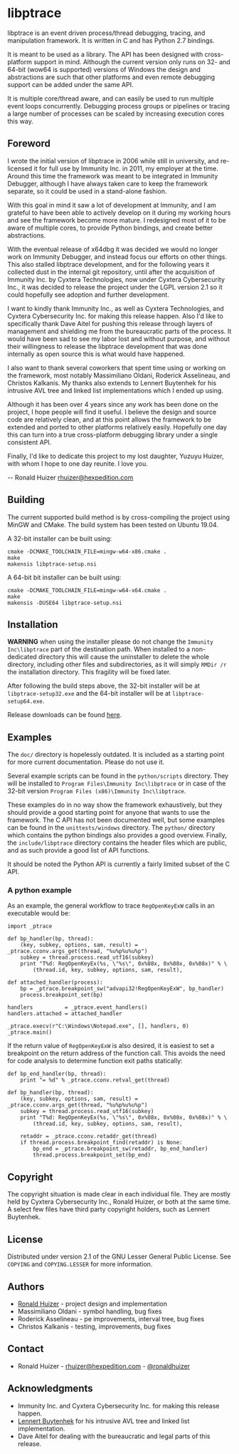 # libptrace

libptrace is an event driven process/thread debugging, tracing, and
manipulation framework.  It is written in C and has Python 2.7 bindings.

It is meant to be used as a library.  The API has been designed with
cross-platform support in mind.  Although the current version only runs on 32-
and 64-bit (wow64 is supported) versions of Windows the design and abstractions
are such that other platforms and even remote debugging support can be added
under the same API.

It is multiple core/thread aware, and can easily be used to run multiple event
loops concurrently.  Debugging process groups or pipelines or tracing a large
number of processes can be scaled by increasing execution cores this way.


## Foreword

I wrote the initial version of libptrace in 2006 while still in university, and
re-licensed it for full use by Immunity Inc. in 2011, my employer at the time.
Around this time the framework was meant to be integrated in Immunity Debugger,
although I have always taken care to keep the framework separate, so it could
be used in a stand-alone fashion.

With this goal in mind it saw a lot of development at Immunity, and I am
grateful to have been able to actively develop on it during my working hours
and see the framework become more mature.  I redesigned most of it to be aware
of multiple cores, to provide Python bindings, and create better abstractions.

With the eventual release of x64dbg it was decided we would no longer work on
Immunity Debugger, and instead focus our efforts on other things.  This also
stalled libptrace development, and for the following years it collected dust in
the internal git repository, until after the acquisition of Immunity Inc. by
Cyxtera Technologies, now under Cyxtera Cybersecurity Inc., it was decided to
release the project under the LGPL version 2.1 so it could hopefully see
adoption and further development.

I want to kindly thank Immunity Inc., as well as Cyxtera Technologies, and
Cyxtera Cybersecurity Inc. for making this release happen.  Also I'd like to
specifically thank Dave Aitel for pushing this release through layers of
management and shielding me from the bureaucratic parts of the process.  It
would have been sad to see my labor lost and without purpose, and without
their willingness to release the libptrace development that was done internally
as open source this is what would have happened.

I also want to thank several coworkers that spent time using or working on the
framework, most notably Massimiliano Oldani, Roderick Asselineau, and Christos
Kalkanis.  My thanks also extends to Lennert Buytenhek for his intrusive AVL
tree and linked list implementations which I ended up using.

Although it has been over 4 years since any work has been done on the project,
I hope people will find it useful.  I believe the design and source code are
relatively clean, and at this point allows the framework to be extended and
ported to other platforms relatively easily.  Hopefully one day this can turn
into a true cross-platform debugging library under a single consistent API.

Finally, I'd like to dedicate this project to my lost daughter, Yuzuyu Huizer,
with whom I hope to one day reunite.  I love you.

  -- Ronald Huizer <rhuizer@hexpedition.com>

## Building

The current supported build method is by cross-compiling the project using
MinGW and CMake.  The build system has been tested on Ubuntu 19.04.

A 32-bit installer can be built using:
```
cmake -DCMAKE_TOOLCHAIN_FILE=mingw-w64-x86.cmake .
make
makensis libptrace-setup.nsi
```

A 64-bit bit installer can be built using:
```
cmake -DCMAKE_TOOLCHAIN_FILE=mingw-w64-x64.cmake .
make
makensis -DUSE64 libptrace-setup.nsi
```

## Installation

**WARNING** when using the installer please do not change the
`Immunity Inc\libptrace` part of the destination path.  When installed to a
non-dedicated directory this will cause the uninstaller to delete the whole
directory, including other files and subdirectories, as it will simply
`RMDir /r` the installation directory.  This fragility will be fixed later.

After following the build steps above, the 32-bit installer will be at
`libptrace-setup32.exe` and the 64-bit installer will be at
`libptrace-setup64.exe`.

Release downloads can be found
[here](https://github.com/immunityinc/libptrace/releases).

## Examples

The `doc/` directory is hopelessly outdated.  It is included as a starting
point for more current documentation.  Please do not use it.

Several example scripts can be found in the `python/scripts` directory.  They
will be installed to `Program Files\Immunity Inc\libptrace` or in case of the
32-bit version `Program Files (x86)\Immunity Inc\libptrace`.

These examples do in no way show the framework exhaustively, but they should
provide a good starting point for anyone that wants to use the framework.  The
C API has not been documented well, but some examples can be found in the
`unittests/windows` directory.  The `python/` directory which contains the
python bindings also provides a good overview.  Finally, the
`include/libptrace` directory contains the header files which are public, and
as such provide a good list of API functions.

It should be noted the Python API is currently a fairly limited subset of the
C API.

### A python example

As an example, the general workflow to trace `RegOpenKeyExW` calls in an
executable would be:
```
import _ptrace

def bp_handler(bp, thread):
    (key, subkey, options, sam, result) = _ptrace.cconv.args_get(thread, "%u%p%u%u%p")
    subkey = thread.process.read_utf16(subkey)
    print "T%d: RegOpenKeyEx(%s, \"%s\", 0x%08x, 0x%08x, 0x%08x)" % \
        (thread.id, key, subkey, options, sam, result),

def attached_handler(process):
    bp = _ptrace.breakpoint_sw("advapi32!RegOpenKeyExW", bp_handler)
    process.breakpoint_set(bp)

handlers          = _ptrace.event_handlers()
handlers.attached = attached_handler

_ptrace.execv(r"C:\Windows\Notepad.exe", [], handlers, 0)
_ptrace.main()
```

If the return value of `RegOpenKeyExW` is also desired, it is easiest to set
a breakpoint on the return address of the function call.  This avoids the
need for code analysis to determine function exit paths statically:
```
def bp_end_handler(bp, thread):
    print "= %d" % _ptrace.cconv.retval_get(thread)

def bp_handler(bp, thread):
    (key, subkey, options, sam, result) = _ptrace.cconv.args_get(thread, "%u%p%u%u%p")
    subkey = thread.process.read_utf16(subkey)
    print "T%d: RegOpenKeyEx(%s, \"%s\", 0x%08x, 0x%08x, 0x%08x)" % \
        (thread.id, key, subkey, options, sam, result),

    retaddr = _ptrace.cconv.retaddr_get(thread)
    if thread.process.breakpoint_find(retaddr) is None:
        bp_end = _ptrace.breakpoint_sw(retaddr, bp_end_handler)
        thread.process.breakpoint_set(bp_end)
```

## Copyright

The copyright situation is made clear in each individual file.  They are mostly
held by Cyxtera Cybersecurity Inc., Ronald Huizer, or both at the same time. A
select few files have third party copyright holders, such as Lennert Buytenhek.

## License

Distributed under version 2.1 of the GNU Lesser General Public License. See
`COPYING` and `COPYING.LESSER` for more information.

## Authors

* [Ronald Huizer](https://github.com/rhuizer/) - project design and implementation
* Massimiliano Oldani - symbol handling, bug fixes
* Roderick Asselineau - pe improvements, interval tree, bug fixes
* Christos Kalkanis - testing, improvements, bug fixes

## Contact

* Ronald Huizer - rhuizer@hexpedition.com -
  [@ronaldhuizer](https://twitter.com/ronaldhuizer)

## Acknowledgments

* Immunity Inc. and Cyxtera Cybersecurity Inc. for making this release happen.
* [Lennert Buytenhek](https://github.com/buytenh/) for his intrusive AVL tree
  and linked list implementation.
* Dave Aitel for dealing with the bureaucratic and legal parts of this release.
